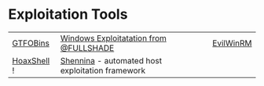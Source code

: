 # Exploitation Tools

|                                                            |                                                                                                     |                                                        |
| ---------------------------------------------------------- | --------------------------------------------------------------------------------------------------- | ------------------------------------------------------ |
| [GTFOBins](https://github.com/GTFOBins/GTFOBins.github.io) | [Windows Exploitatation from @FULLSHADE](https://github.com/FULLSHADE/WindowsExploitationResources) | [EvilWinRM](https://github.com/Hackplayers/evil-winrm) |
| [HoaxShell](https://github.com/t3l3machus/hoaxshell) !     | [Shennina](https://github.com/mazen160/shennina) - automated host exploitation framework            |                                                        |

